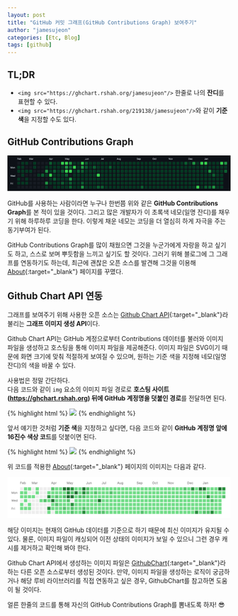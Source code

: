 ```yaml
---
layout: post
title: "GitHub 커밋 그래프(GitHub Contributions Graph) 보여주기"
author: "jamesujeon"
categories: [Etc, Blog]
tags: [github]
---
```


## TL;DR

- `<img src="https://ghchart.rshah.org/jamesujeon"/>` 한줄로 나의 **잔디**를 표현할 수 있다.
- `<img src="https://ghchart.rshah.org/219138/jamesujeon"/>`와 같이 **기준 색**을 지정할 수도 있다.

## GitHub Contributions Graph

![Figure 1](assets/figure_1.png)

GitHub를 사용하는 사람이라면 누구나 한번쯤 위와 같은 **GitHub Contributions Graph**를 본 적이 있을 것이다.
그리고 많은 개발자가 이 초록색 네모(일명 잔디)를 채우기 위해 하루하루 코딩을 한다.
이렇게 채운 네모는 코딩을 더 열심히 하게 자극을 주는 동기부여가 된다.

GitHub Contributions Graph를 많이 채웠으면 그것을 누군가에게 자랑을 하고 싶기도 하고,
스스로 보며 뿌듯함을 느끼고 싶기도 할 것이다.
그러기 위해 블로그에 그 그래프를 연동하기도 하는데, 최근에 괜찮은 오픈 소스를 발견해 그것을 이용해
[About](https://jamesu.dev/about){:target="_blank"} 페이지를 꾸몄다.

## Github Chart API 연동

그래프를 보여주기 위해 사용한 오픈 소스는 [Github Chart API](https://github.com/akerl/githubchart){:target="_blank"}라
불리는 **그래프 이미지 생성 API**이다.

Github Chart API는 GitHub 계정으로부터 Contributions 데이터를 불러와 이미지 파일을 생성하고 호스팅을 통해 이미지 파일을 제공해준다.
이미지 파일은 SVG이기 때문에 화면 크기에 맞춰 적절하게 보여질 수 있으며, 원하는 기준 색을 지정해 네모(일명 잔디)의 색을 바꿀 수 있다.

사용법은 정말 간단하다.  
다음 코드와 같이 `img` 요소의 이미지 파일 경로로
**호스팅 사이트(https://ghchart.rshah.org) 뒤에 GitHub 계정명을 덧붙인 경로**를 전달하면 된다.

{% highlight html %}
<img src="https://ghchart.rshah.org/jamesujeon"/>
{% endhighlight %}

앞서 얘기한 것처럼 **기준 색**을 지정하고 싶다면,
다음 코드와 같이 **GitHub 계정명 앞에 16진수 색상 코드**를 덧붙이면 된다.

{% highlight html %}
<img src="https://ghchart.rshah.org/219138/jamesujeon"/>
{% endhighlight %}

위 코드를 적용한 [About](https://jamesu.dev/about){:target="_blank"} 페이지의 이미지는 다음과 같다.

![Figure 2](assets/figure_2.png)

해당 이미지는 현재의 GitHub 데이터를 기준으로 하기 때문에 최신 이미지가 유지될 수 있다.
물론, 이미지 파일이 캐싱되어 이전 상태의 이미지가 보일 수 있으니 그런 경우 캐시를 제거하고 확인해 봐야 한다.

Github Chart API에서 생성하는 이미지 파일은 [GithubChart](https://github.com/akerl/githubchart){:target="_blank"}라 하는
다른 오픈 소스로부터 생성된 것이다.
만약, 이미지 파일을 생성하는 로직이 궁금하거나 해당 루비 라이브러리를 직접 연동하고 싶은 경우, GithubChart를 참고하면 도움이 될 것이다.

얼른 한줄의 코드를 통해 자신의 GitHub Contributions Graph를 뽐내도록 하자! 😎
